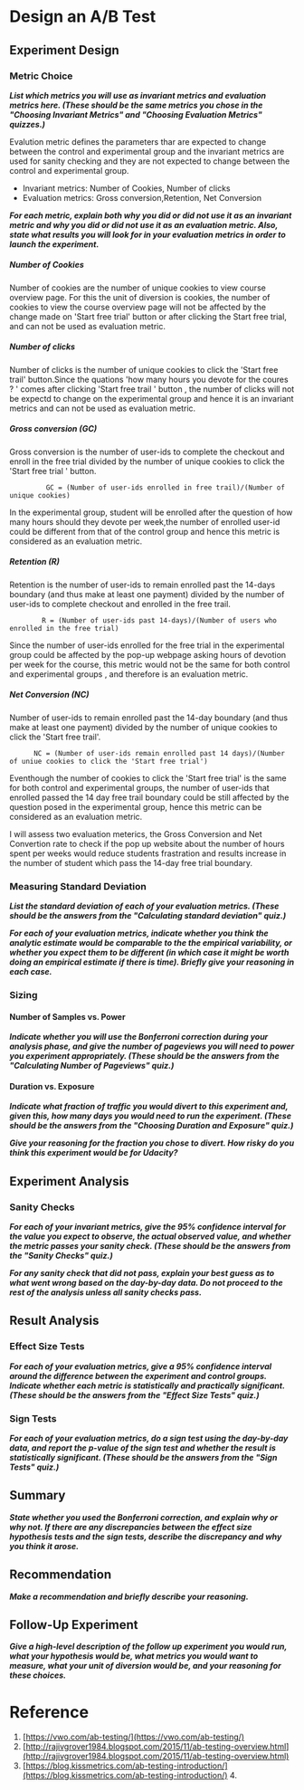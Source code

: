 # Design an A/B Test

## Experiment Design

### Metric Choice
<em><strong> List which metrics you will use as invariant metrics and evaluation metrics here. (These should be the same metrics you chose in the "Choosing Invariant Metrics" and "Choosing Evaluation Metrics" quizzes.) </strong> </em>

Evalution metric defines the parameters thar are expected to change between the control and experimental group and the invariant metrics are used for sanity checking and they are not expected to change between the control and experimental group. 

- Invariant metrics: Number of Cookies, Number of clicks
- Evaluation metrics: Gross conversion,Retention, Net Conversion

<em><strong> For each metric, explain both why you did or did not use it as an invariant metric and why you did or did not use it as an evaluation metric. Also, state what results you will look for in your evaluation metrics in order to launch the experiment.</strong> </em>

##### Number of Cookies

Number of cookies are the number of unique cookies to view course overview page. For this the unit of diversion is cookies, the number of cookies to view the course overview page will not be affected by the change made on 'Start free trial' button or after clicking the Start free trial, and can not be used as evaluation metric.

##### Number of clicks

Number of clicks is the number of unique cookies to click the 'Start free trail' button.Since the quations 'how many hours you devote for the coures ? ' comes after clicking 'Start free trail ' button , the number of clicks will not be expectd to change on the experimental group and hence it is an invariant metrics and can not be used as evaluation metric.

##### Gross conversion (GC)

Gross conversion is the number of user-ids to complete the checkout and enroll in the free trial divided  by the number of  unique cookies to click the 'Start free trial ' button. 

             GC = (Number of user-ids enrolled in free trail)/(Number of unique cookies)

In the experimental group, student will be enrolled after the question of how many hours should they devote per week,the number of enrolled user-id could be different from that of the control group and hence this metric is considered as an evaluation metric.

##### Retention (R)

Retention is the number of user-ids to remain enrolled past the 14-days boundary (and thus make at least one payment) divided by the number of user-ids to complete checkout and enrolled in the free trail. 
            
            R = (Number of user-ids past 14-days)/(Number of users who enrolled in the free trial)

Since the number of user-ids enrolled for the free trial in the experimental group could be affected by the pop-up webpage asking hours of devotion per week for the course, this metric would not be the same for both control and experimental groups , and therefore is an evaluation metric.

##### Net Conversion (NC)

Number of user-ids to remain enrolled past the 14-day boundary (and thus make at least one payment) divided by the number of unique cookies to click  the 'Start free trail'. 

          NC = (Number of user-ids remain enrolled past 14 days)/(Number of uniue cookies to click the 'Start free trial')

Eventhough the number of cookies to click the 'Start free trial' is the same for both control and experimental groups, the number of user-ids that enrolled passed the 14 day free trail boundary could be still affected by the question posed in the experimental group, hence this metric can be considered as an evaluation metric.

I will assess two evaluation meterics, the Gross Conversion and Net Convertion rate to check if  the pop up website  about the number of hours spent per weeks would reduce students frastration and results increase in the number of student which pass the 14-day free trial boundary.

### Measuring Standard Deviation
<em><strong> List the standard deviation of each of your evaluation metrics. (These should be the answers from the "Calculating standard deviation" quiz.)</strong> </em>
 

<em><strong> For each of your evaluation metrics, indicate whether you think the analytic estimate would be comparable to the the empirical variability, or whether you expect them to be different (in which case it might be worth doing an empirical estimate if there is time). Briefly give your reasoning in each case.</strong> </em>

### Sizing
#### Number of Samples vs. Power
<em><strong> Indicate whether you will use the Bonferroni correction during your analysis phase, and give the number of pageviews you will need to power you experiment appropriately. (These should be the answers from the "Calculating Number of Pageviews" quiz.)</strong> </em>

#### Duration vs. Exposure
<em><strong> Indicate what fraction of traffic you would divert to this experiment and, given this, how many days you would need to run the experiment. (These should be the answers from the "Choosing Duration and Exposure" quiz.)</strong> </em>

<em><strong> Give your reasoning for the fraction you chose to divert. How risky do you think this experiment would be for Udacity?</strong> </em>

## Experiment Analysis
### Sanity Checks
<em><strong> For each of your invariant metrics, give the 95% confidence interval for the value you expect to observe, the actual observed value, and whether the metric passes your sanity check. (These should be the answers from the "Sanity Checks" quiz.)</strong> </em>

<em><strong> For any sanity check that did not pass, explain your best guess as to what went wrong based on the day-by-day data. Do not proceed to the rest of the analysis unless all sanity checks pass.</strong> </em>

## Result Analysis
### Effect Size Tests
<em><strong> For each of your evaluation metrics, give a 95% confidence interval around the difference between the experiment and control groups. Indicate whether each metric is statistically and practically significant. (These should be the answers from the "Effect Size Tests" quiz.)</strong> </em>

### Sign Tests
<em><strong> For each of your evaluation metrics, do a sign test using the day-by-day data, and report the p-value of the sign test and whether the result is statistically significant. (These should be the answers from the "Sign Tests" quiz.)</strong> </em>

## Summary
<em><strong> State whether you used the Bonferroni correction, and explain why or why not. If there are any discrepancies between the effect size hypothesis tests and the sign tests, describe the discrepancy and why you think it arose.</strong> </em>

## Recommendation
<em><strong> Make a recommendation and briefly describe your reasoning.</strong> </em>

## Follow-Up Experiment
<em><strong> Give a high-level description of the follow up experiment you would run, what your hypothesis would be, what metrics you would want to measure, what your unit of diversion would be, and your reasoning for these choices.</strong> </em>

# Reference
1. [https://vwo.com/ab-testing/](https://vwo.com/ab-testing/)
2. [http://rajivgrover1984.blogspot.com/2015/11/ab-testing-overview.html](http://rajivgrover1984.blogspot.com/2015/11/ab-testing-overview.html)
3. [https://blog.kissmetrics.com/ab-testing-introduction/](https://blog.kissmetrics.com/ab-testing-introduction/)
4.[]() 
